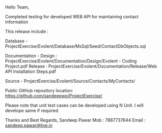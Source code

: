 Hello Team,

Completed testing for developed WEB API for maintaining contact information

This release include :

Database - ProjectExercise/Evolent/Database/MsSql/Seed/ContactDbObjects.sql

Documentation -
Design  : ProjectExercise/Evolent/Documentation/Design/Evolent - Coding Project.pdf
Release : ProjectExercise/Evolent/Documentation/Release/Web API Installation Steps.pdf

Source - ProjectExercise/Evolent/Source/Contacts/MyContacts/

Public GitHub repository location: https://github.com/sandeepwp/ProjectExercise/

Please note that unit test cases can be developed using N Unit. I will develope same if required.

Thanks and Best Regards,
Sandeep Pawar
Mob   : 7887737644
Email : sandeep.pawar@live.in 
